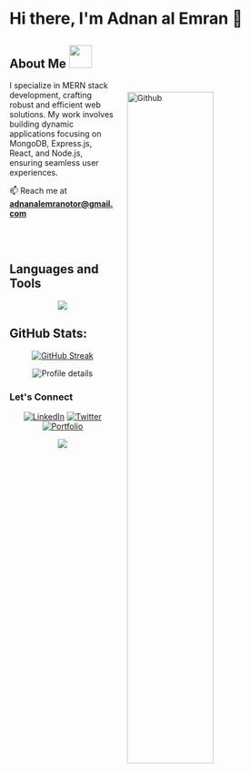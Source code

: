  


# Hi there, I'm Adnan al Emran 👋

<h2> About Me  <img  src = "https://media2.giphy.com/media/ZGHpWzdOEkMKtwLqdc/giphy.gif?cid=ecf05e47a0n3gi1bfqntqmob8g9aid1oyj2wr3ds3mg700bl&rid=giphy.gif" width="40px" height="40px"></h2>
<img style="margin:20px;" width="55%" align="right" alt="Github" src="https://raw.githubusercontent.com/onimur/.github/master/.resources/git-header.svg" />
<p  width="45%"   >
I specialize in MERN stack development, crafting robust and efficient web solutions. My work involves building dynamic applications focusing on MongoDB, Express.js, React, and Node.js, ensuring seamless user experiences.
<br>

📫 Reach me at **adnanalemranotor@gmail.com**
</p>
<br/>  
<br>

<h2> Languages and Tools</h2> 
<p align="center">
  <a href="#">
    <img src="https://skillicons.dev/icons?i=nextjs,react,mongodb,nodejs,express,firebase,redux,tailwind,materialui,css,html,github,js,php,java,c,ai" />
  </a>


## GitHub Stats:

<div align="center">

 
 [![GitHub Streak](https://github-readme-streak-stats.herokuapp.com?user=adnanalemran&theme=youtube-dark)](https://git.io/streak-stats)
 
</div>

<div align="center" width="400" height="200" margin-top="30">

 
![Profile details](http://github-profile-summary-cards.vercel.app/api/cards/profile-details?username=adnanalemran&theme=github_dark)

 </div> 



 

 

 ### Let's Connect  
 <div align="center" width="400" height="200" margin-top="30">
 
[![LinkedIn](https://img.shields.io/badge/-Adnan%20al%20Emran-blue?style=flat&logo=linkedin&logoColor=white)](https://www.linkedin.com/in/adnanalemran/)
[![Twitter](https://img.shields.io/badge/-Adnan%20al%20Emran-1DA1F2?style=flat&logo=twitter&logoColor=white)](https://twitter.com/adnanalemran/)
[![Portfolio](https://img.shields.io/badge/-Portfolio-yellow?style=flat&logoColor=white)](https://adnanal-emran.web.app/)

 </div> 


<div align="center">
 
![](https://quotes-github-readme.vercel.app/api?type=horizontal&theme=tokyonight)

</div>
 
